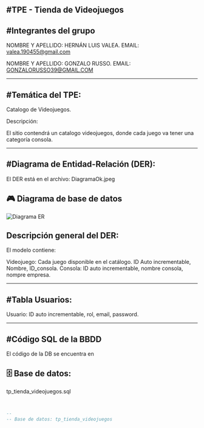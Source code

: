 #TPE - Tienda de Videojuegos
---------------------------------------

#Integrantes del grupo
---------------------------------------

NOMBRE Y APELLIDO: HERNÁN LUIS VALEA.
EMAIL: valea.190455@gmail.com

NOMBRE Y APELLIDO: GONZALO RUSSO. 
EMAIL: GONZALORUSSO39@GMAIL.COM

---------------------------------------
#Temática del TPE:
---------------------------------------

Catalogo de Videojuegos.

Descripción:

El sitio contendrá un catalogo videojuegos, donde cada juego va tener una categoría consola.

--------------------------------------------------------
#Diagrama de Entidad-Relación (DER): 
-------------------------------------------------------
El DER está en el archivo: 
DiagramaOk.jpeg
## 🎮 Diagrama de base de datos

 
![Diagrama ER](./DiagramaOk.jpeg)

Descripción general del DER:
----------------------------
El modelo contiene:

Videojuego: Cada juego disponible en el catálogo. ID Auto incrementable, Nombre, ID_consola.
Consola: ID auto incrementable, nombre consola, nompre empresa.


---------------------------------------------------------------

#Tabla Usuarios:
-------------------------------------------------------------
Usuario: ID auto incrementable, rol, email, password.

---------------------------------------------------------

#Código SQL de la BBDD
-----------------------------------------------------------

El código de la DB se encuentra en


## 🗄️ Base de datos:
tp_tienda_videojuegos.sql

```sql

 
--
-- Base de datos: tp_tienda_videojuegos
